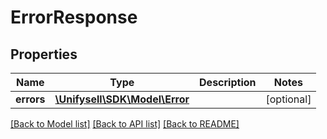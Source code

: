 # ErrorResponse

## Properties
Name | Type | Description | Notes
------------ | ------------- | ------------- | -------------
**errors** | [**\Unifysell\SDK\Model\Error**](Error.md) |  | [optional] 

[[Back to Model list]](../../README.md#documentation-for-models) [[Back to API list]](../../README.md#documentation-for-api-endpoints) [[Back to README]](../../README.md)

